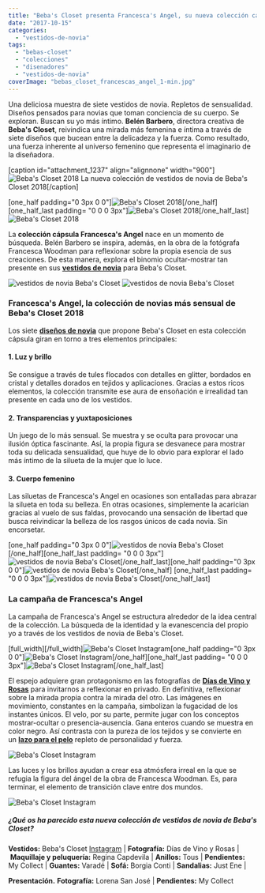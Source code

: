 ```yaml
---
title: "Beba's Closet presenta Francesca's Angel, su nueva colección cápsula para novias"
date: "2017-10-15"
categories: 
  - "vestidos-de-novia"
tags: 
  - "bebas-closet"
  - "colecciones"
  - "disenadores"
  - "vestidos-de-novia"
coverImage: "bebas_closet_francescas_angel_1-min.jpg"
---
```


Una deliciosa muestra de siete vestidos de novia. Repletos de sensualidad. Diseños pensados para novias que toman conciencia de su cuerpo. Se exploran. Buscan su yo más íntimo. **Belén Barbero**, directora creativa de **Beba's Closet**, reivindica una mirada más femenina e íntima a través de siete diseños que bucean entre la delicadeza y la fuerza. Como resultado, una fuerza inherente al universo femenino que representa el imaginario de la diseñadora.

\[caption id="attachment\_1237" align="alignnone" width="900"\]![Beba's Closet 2018](/images/bebas_closet_francescas_angel_2-min.jpg) La nueva colección de vestidos de novia de Beba's Closet 2018\[/caption\]

\[one\_half padding="0 3px 0 0"\]![Beba's Closet 2018](/images/bebas_closet_francescas_angel_3-min.jpg)\[/one\_half\]\[one\_half\_last padding= "0 0 0 3px"\]![Beba's Closet 2018](/images/bebas_closet_francescas_angel_4-min.jpg)\[/one\_half\_last\]![Beba's Closet 2018](/images/bebas_closet_francescas_angel_6-min.jpg)

La **colección cápsula Francesca's Angel** nace en un momento de búsqueda. Belén Barbero se inspira, además, en la obra de la fotógrafa Francesca Woodman para reflexionar sobre la propia esencia de sus creaciones. De esta manera, explora el binomio ocultar-mostrar tan presente en sus [**vestidos de novia**](https://petitpleasures.com/novias-2018-bebas-closet/) para Beba's Closet.

![vestidos de novia Beba's Closet](/images/bebas_closet_francescas_angel_7-min.jpg) ![vestidos de novia Beba's Closet](/images/bebas_closet_francescas_angel_8-min.jpg)

### Francesca's Angel, la colección de novias más sensual de Beba's Closet 2018

Los siete [**diseños de novia**](http://bebascloset.com/en/) que propone Beba's Closet en esta colección cápsula giran en torno a tres elementos principales:

#### 1\. Luz y brillo

Se consigue a través de tules flocados con detalles en glitter, bordados en cristal y detalles dorados en tejidos y aplicaciones. Gracias a estos ricos elementos, la colección transmite ese aura de ensoñación e irrealidad tan presente en cada uno de los vestidos.

#### 2\. Transparencias y yuxtaposiciones

Un juego de lo más sensual. Se muestra y se oculta para provocar una ilusión óptica fascinante. Así, la propia figura se desvanece para mostrar toda su delicada sensualidad, que huye de lo obvio para explorar el lado más íntimo de la silueta de la mujer que lo luce.

#### 3\. Cuerpo femenino

Las siluetas de Francesca's Angel en ocasiones son entalladas para abrazar la silueta en toda su belleza. En otras ocasiones, simplemente la acarician gracias al vuelo de sus faldas, provocando una sensación de libertad que busca reivindicar la belleza de los rasgos únicos de cada novia. Sin encorsetar.

\[one\_half padding="0 3px 0 0"\]![vestidos de novia Beba's Closet](/images/bebas_closet_francescas_angel_9-min.jpg)\[/one\_half\]\[one\_half\_last padding= "0 0 0 3px"\]![vestidos de novia Beba's Closet](/images/bebas_closet_francescas_angel_10-min.jpg)\[/one\_half\_last\]\[one\_half padding="0 3px 0 0"\]![vestidos de novia Beba's Closet](/images/bebas_closet_francescas_angel_11-min.jpg)\[/one\_half\] \[one\_half\_last padding= "0 0 0 3px"\]![vestidos de novia Beba's Closet](/images/bebas_closet_francescas_angel_12-min.jpg)\[/one\_half\_last\]

### La campaña de Francesca's Angel

La campaña de Francesca's Angel se estructura alrededor de la idea central de la colección. La búsqueda de la identidad y la evanescencia del propio yo a través de los vestidos de novia de Beba's Closet.

\[full\_width\]\[/full\_width\]![Beba's Closet Instagram](/images/bebas_closet_francescas_angel_5-min.jpg)\[one\_half padding="0 3px 0 0"\]![Beba's Closet Instagram](/images/bebas_closet_francescas_angel_13-min.jpg)\[/one\_half\]\[one\_half\_last padding= "0 0 0 3px"\]![Beba's Closet Instagram](/images/bebas_closet_francescas_angel_14-min.jpg)\[/one\_half\_last\]

El espejo adquiere gran protagonismo en las fotografías de [**Días de Vino y Rosas**](http://www.diasdevinoyrosas.net/) para invitarnos a reflexionar en privado. En definitiva, reflexionar sobre la mirada propia contra la mirada del otro. Las imágenes en movimiento, constantes en la campaña, simbolizan la fugacidad de los instantes únicos. El velo, por su parte, permite jugar con los conceptos mostrar-ocultar o presencia-ausencia. Gana enteros cuando se muestra en color negro. Así contrasta con la pureza de los tejidos y se convierte en un [**lazo para el pelo**](https://petitpleasures.com/lazos-para-el-pelo/) repleto de personalidad y fuerza.

![Beba's Closet Instagram](/images/bebas_closet_francescas_angel_15-min.jpg)

Las luces y los brillos ayudan a crear esa atmósfera irreal en la que se refugia la figura del ángel de la obra de Francesca Woodman. Es, para terminar, el elemento de transición clave entre dos mundos.

![Beba's Closet Instagram](/images/bebas_closet_francescas_angel_16-min.jpg)

##### ¿Qué os ha parecido esta nueva colección de vestidos de novia de Beba's Closet?

**Vestidos:** Beba's Closet [Instagram](https://www.instagram.com/bebascloset/) | **Fotografía:** Días de Vino y Rosas | **Maquillaje y peluquería:** Regina Capdevila | **Anillos:** Tous | **Pendientes:** My Collect | **Guantes:** Varadé | **Sofá:** Borgia Conti | **Sandalias:** Just Ene |

**Presentación.** **Fotografía:** Lorena San José | **Pendientes:** My Collect
